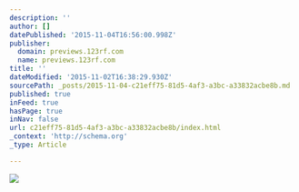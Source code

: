 ```yaml
---
description: ''
author: []
datePublished: '2015-11-04T16:56:00.998Z'
publisher:
  domain: previews.123rf.com
  name: previews.123rf.com
title: ''
dateModified: '2015-11-02T16:38:29.930Z'
sourcePath: _posts/2015-11-04-c21eff75-81d5-4af3-a3bc-a33832acbe8b.md
published: true
inFeed: true
hasPage: true
inNav: false
url: c21eff75-81d5-4af3-a3bc-a33832acbe8b/index.html
_context: 'http://schema.org'
_type: Article

---
```

![](http://previews.123rf.com/images/everythingpossible/everythingpossible1305/everythingpossible130500289/19646665-Medicine-doctor-hand-working-with-modern-computer-interface-as-medical-concept-Stock-Photo.jpg)